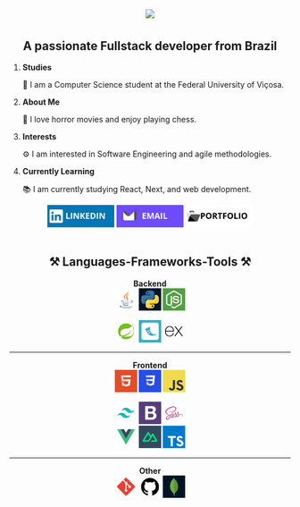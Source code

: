 <h1 align="center">
    <img src="https://readme-typing-svg.herokuapp.com/?font=Righteous&size=35&center=true&vCenter=true&Color=white&width=500&height=70&duration=4000&lines=Hi+There!+👋;+I'm+João+Belfort!;+Tudo+Baum?+😊" />
</h1>

<div align="center">
  <h2>A passionate Fullstack developer from Brazil</h2>
  <ol align="left">
    <li>
      <strong>Studies</strong>
      <p>🌱 I am a Computer Science student at the Federal University of Viçosa.</p>
    </li>
    <li>
      <strong>About Me</strong>
      <p>👻 I love horror movies and enjoy playing chess.</p>
    </li>
    <li>
      <strong>Interests</strong>
      <p>⚙️ I am interested in Software Engineering and agile methodologies.</p>
    </li>
    <li>
      <strong>Currently Learning</strong>
      <p>📚 I am currently studying React, Next, and web development.</p>
    </li>
  </ol>
</div>

<div display="flex" align="center">
  <a href="https://www.linkedin.com/in/belfortjoao"><img src="icons/linkedin.png" alt="LinkedIn" width="120" height="40"></a>
  <a href="mailto:belfort.joao@proton.me"><img src="icons/email.png" alt="Instagram" width="120" height="40"></a>
  <a href="https://portfolio-beige-ten-60.vercel.app/"><img src="icons/portfolio.png" alt="Twitter" width="120" height="40"></a>
</div>
  
<div display="inline_block" align="center"><br>
  <h2>⚒️ Languages-Frameworks-Tools ⚒️</h2>
  <strong>Backend<strong>
  <br/>
    <a href="https://www.java.com"><img src="icons/Java.png" alt="Java" width="40" height="40"></a>
      <a href="https://www.python.org"><img src="icons/Python.png" alt="Python" width="40" height="40"></a>
        <a href="https://nodejs.org"><img src="icons/NodeJS.png" alt="Node.js" width="40" height="40"></a>

<a href="https://spring.io/"><img src="icons/Spring.png" alt="Java" width="40" height="40"></a>
<a href="https://flask.palletsprojects.com"><img src="icons/Flask.png" alt="Flask" width="40" height="40"></a>
<a href="https://expressjs.com"><img src="icons/Express.png" alt="Express.js" width="40" height="40"></a>

  <hr/>
  <strong>Frontend<strong>
  <br/>
  <a href="https://developer.mozilla.org/en-US/docs/Web/HTML"><img src="icons/html.png" alt="HTML" width="40" height="40"></a>
  <a href="https://developer.mozilla.org/en-US/docs/Web/CSS"><img src="icons/css.png" alt="CSS" width="40" height="40"></a>
  <a href="https://developer.mozilla.org/en-US/docs/Web/JavaScript"><img src="icons/javascript.png" alt="JavaScript" width="40" height="40"></a>

<a href="https://tailwindcss.com"><img src="icons/tailwind.png" alt="Tailwind" width="40" height="40"></a>
<a href="https://getbootstrap.com"><img src="icons/bootstrap.png" alt="Bootstrap" width="40" height="40"></a> <a href="https://sass-lang.com"><img src="icons/sass.png" alt="Sass" width="40" height="40"></a>
<br/>
<a href="https://vuejs.org"><img src="icons/vue.png" alt="Vue.js" width="40" height="40"></a>
<a href="https://nuxtjs.org"><img src="icons/nuxt.png" alt="Nuxt.js" width="40" height="40"></a>
<a href="https://www.typescriptlang.org"><img src="icons/typescript.png" alt="TypeScript" width="40" height="40"></a>

  <hr/>
  <strong>Other<strong>
  <br/>
  <a href="https://git-scm.com"><img src="icons/git.png" alt="Git" width="40" height="40"></a>
  <a href="https://github.com"><img src="icons/github.png" alt="GitHub" width="40" height="40" border-radius="15px"></a>
<a href="https://www.mongodb.com"><img src="icons/mongodb.png" alt="MongoDB" width="40" height="40"></a>
  <br/><br/>
  
</div>

<br/>

